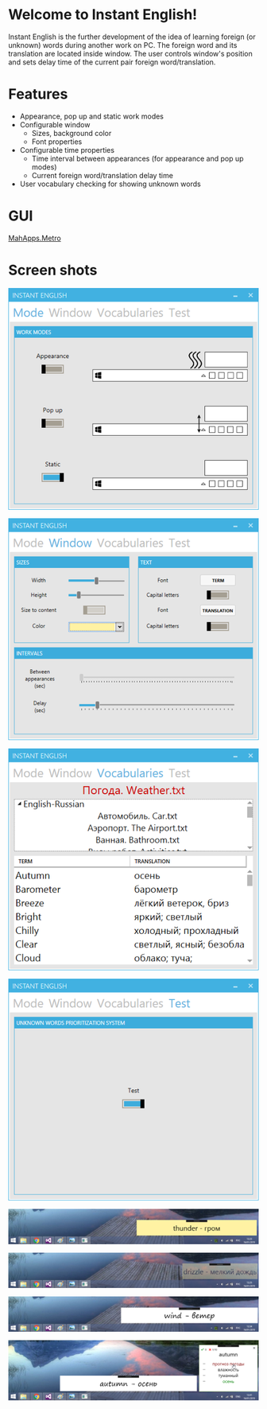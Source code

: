# Welcome to Instant English!
Instant English is the further development of the idea of learning foreign (or unknown) words during another work on PC. 
The foreign word and its translation are located inside window. 
The user controls window's position and sets delay time of the current pair foreign word/translation. 

# Features
- Appearance, pop up and static work modes
- Configurable window
  - Sizes, background color
  - Font properties
- Configurable time properties
  - Time interval between appearances (for appearance and pop up modes)
  - Current foreign word/translation delay time
- User vocabulary checking for showing unknown words

# GUI
[MahApps.Metro](https://github.com/MahApps/MahApps.Metro)

# Screen shots
![Screenshot](https://github.com/SerheyDemchuk/E4Um/blob/master/screenshots/2019-01-16%2012_10_53-Instant%20English.png)

![Screenshot](https://github.com/SerheyDemchuk/E4Um/blob/master/screenshots/2019-01-16%2012_14_08-Instant%20English.png)

![Screenshot](https://github.com/SerheyDemchuk/E4Um/blob/master/screenshots/2019-01-16%2012_09_17-Instant%20English.png)

![Screenshot](https://github.com/SerheyDemchuk/E4Um/blob/master/screenshots/2019-01-16%2012_09_58-Instant%20English.png)

![Screenshot](https://github.com/SerheyDemchuk/E4Um/blob/master/screenshots/2019-01-16%2012_23_11-.png)

![Screenshot](https://github.com/SerheyDemchuk/E4Um/blob/master/screenshots/2019-01-16%2012_25_04-.png)

![Screenshot](https://github.com/SerheyDemchuk/E4Um/blob/master/screenshots/2019-01-16%2012_34_49-.png)

![Screenshot](https://github.com/SerheyDemchuk/E4Um/blob/master/screenshots/2019-01-16%2012_41_26-.png)

